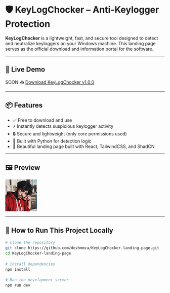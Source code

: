 # 🛡️ KeyLogChocker – Anti-Keylogger Protection

**KeyLogChocker** is a lightweight, fast, and secure tool designed to detect and neutralize keyloggers on your Windows machine. This landing page serves as the official download and information portal for the software.

---

## 🔗 Live Demo

SOON 
📥 [Download KeyLogChocker v1.0.0](https://devhmmza.github.io/KeyLogChocker-landing-page/downloads/KeyLogChocker.exe)

---

## 📦 Features

- ✅ Free to download and use
- ⚡ Instantly detects suspicious keylogger activity
- 🔒 Secure and lightweight (only core permissions used)
- 🧠 Built with Python for detection logic
- 🎨 Beautiful landing page built with React, TailwindCSS, and ShadCN

---

## 🖼️ Preview

![Preview](./public/downloads/profile.jpg)

---

## 🚀 How to Run This Project Locally

```bash
# Clone the repository
git clone https://github.com/devhmmza/KeyLogChocker-landing-page.git
cd KeyLogChocker-landing-page

# Install dependencies
npm install

# Run the development server
npm run dev
